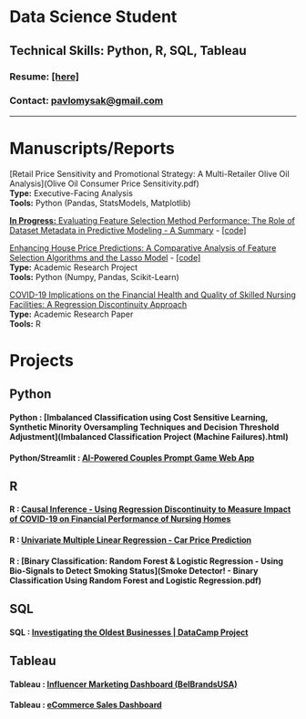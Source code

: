 # Data Science Student

## Technical Skills: Python, R, SQL, Tableau   


### Resume: [[here]](PavloMysak_Resume_DS_0731.pdf)
### Contact: pavlomysak@gmail.com


-----

# Manuscripts/Reports

[Retail Price Sensitivity and Promotional Strategy: A Multi-Retailer Olive Oil Analysis](Olive Oil Consumer Price Sensitivity.pdf)  
**Type:** Executive-Facing Analysis  
**Tools:** Python (Pandas, StatsModels, Matplotlib)

[**In Progress:** Evaluating Feature Selection Method Performance: The Role of Dataset Metadata in Predictive Modeling - A Summary](Feature_Selection_Summary.pdf) - [[code]](https://github.com/pavlomysak/pavlomysak.github.io/blob/main/FeatureSelection.py)


[Enhancing House Price Predictions: A Comparative Analysis of Feature Selection Algorithms and the Lasso Model](EnhancingHousePricePredictions.pdf) - [[code]](https://github.com/pavlomysak/pavlomysak.github.io/blob/main/pilot_project.py)  
**Type:** Academic Research Project  
**Tools:** Python (Numpy, Pandas, Scikit-Learn)

[COVID-19 Implications on the Financial Health and Quality of Skilled Nursing Facilities: A Regression Discontinuity Approach](CMS_Paper_0630.pdf)  
**Type:** Academic Research Paper  
**Tools:** R

# Projects

## Python
#### Python : [Imbalanced Classification using Cost Sensitive Learning, Synthetic Minority Oversampling Techniques and Decision Threshold Adjustment](Imbalanced Classification Project (Machine Failures).html)
#### Python/Streamlit : [AI-Powered Couples Prompt Game Web App](https://couples-prompt-ai.streamlit.app)

## R  
#### R : [Causal Inference - Using Regression Discontinuity to Measure Impact of COVID-19 on Financial Performance of Nursing Homes](BAC_Presentation.pdf)
#### R : [Univariate Multiple Linear Regression - Car Price Prediction](Multi-Linear-Reg-Car-Proj.pdf)
#### R : [Binary Classification: Random Forest & Logistic Regression - Using Bio-Signals to Detect Smoking Status](Smoke Detector! - Binary Classification Using Random Forest and Logistic Regression.pdf)

## SQL
#### SQL : [Investigating the Oldest Businesses | DataCamp Project](DataCamp_OldestBusiness.html)

## Tableau  
#### Tableau : [Influencer Marketing Dashboard (BelBrandsUSA)](https://public.tableau.com/views/BelBrandsDashboard-FAKE-DATA/Dashboard1?:language=en-US&publish=yes&:display_count=n&:origin=viz_share_link)
#### Tableau : [eCommerce Sales Dashboard](https://public.tableau.com/views/eCommerceMockDashboard/Dashboard2?:language=en-US&:display_count=n&:origin=viz_share_link)




